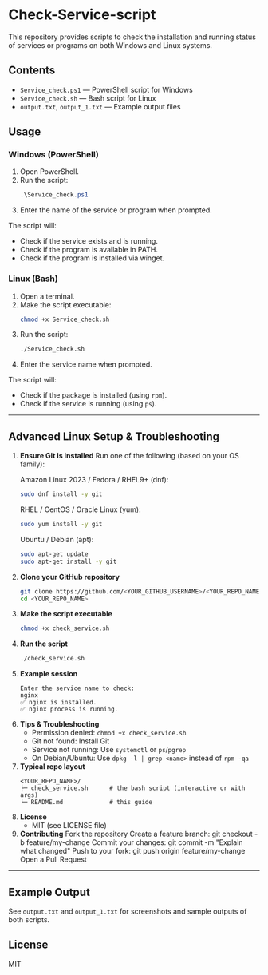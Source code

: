 # Check-Service-script

This repository provides scripts to check the installation and running status of services or programs on both Windows and Linux systems.

## Contents

- `Service_check.ps1` — PowerShell script for Windows
- `Service_check.sh` — Bash script for Linux
- `output.txt`, `output_1.txt` — Example output files

## Usage

### Windows (PowerShell)

1. Open PowerShell.
2. Run the script:
   ```powershell
   .\Service_check.ps1
   ```
3. Enter the name of the service or program when prompted.

The script will:
- Check if the service exists and is running.
- Check if the program is available in PATH.
- Check if the program is installed via winget.

### Linux (Bash)

1. Open a terminal.
2. Make the script executable:
   ```bash
   chmod +x Service_check.sh
   ```
3. Run the script:
   ```bash
   ./Service_check.sh
   ```
4. Enter the service name when prompted.

The script will:
- Check if the package is installed (using `rpm`).
- Check if the service is running (using `ps`).

---

## Advanced Linux Setup & Troubleshooting

1) **Ensure Git is installed**
   Run one of the following (based on your OS family):
   
   Amazon Linux 2023 / Fedora / RHEL9+ (dnf):
   ```bash
   sudo dnf install -y git
   ```
   RHEL / CentOS / Oracle Linux (yum):
   ```bash
   sudo yum install -y git
   ```
   Ubuntu / Debian (apt):
   ```bash
   sudo apt-get update
   sudo apt-get install -y git
   ```

2. **Clone your GitHub repository**
   ```bash
   git clone https://github.com/<YOUR_GITHUB_USERNAME>/<YOUR_REPO_NAME>.git
   cd <YOUR_REPO_NAME>
   ```
3. **Make the script executable**
   ```bash
   chmod +x check_service.sh
   ```
4. **Run the script**
   ```bash
   ./check_service.sh
   ```
5. **Example session**
   ```
   Enter the service name to check:
   nginx
   ✅ nginx is installed.
   ✅ nginx process is running.
   ```
6. **Tips & Troubleshooting**
   - Permission denied: `chmod +x check_service.sh`
   - Git not found: Install Git 
   - Service not running: Use `systemctl` or `ps`/`pgrep` 
   - On Debian/Ubuntu: Use `dpkg -l | grep <name>` instead of `rpm -qa`
7. **Typical repo layout**
   ```
   <YOUR_REPO_NAME>/
   ├─ check_service.sh      # the bash script (interactive or with args)
   └─ README.md             # this guide
   ```
8. **License**
   - MIT (see LICENSE file)
9. **Contributing**
    Fork the repository
    Create a feature branch: git checkout -b feature/my-change
    Commit your changes: git commit -m "Explain what changed"
    Push to your fork: git push origin feature/my-change
    Open a Pull Request

---

## Example Output

See `output.txt` and `output_1.txt` for screenshots and sample outputs of both scripts.

## License

MIT

